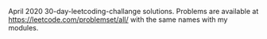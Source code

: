April 2020 30-day-leetcoding-challange solutions. Problems are available at https://leetcode.com/problemset/all/ with the same names with my modules.